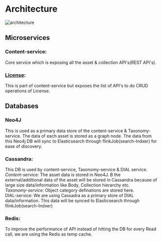 # Architecture

![architecture](<../../../.gitbook/assets/architecture - content-service\_1.png>)

## Microservices

### Content-service:

Core service which is exposing all the asset & collection API's(REST API's).

### [License](http://docs.sunbird.org/latest/apis/license/#tag/License-APIs):

This is part of content-service but exposes the list of API's to do CRUD operations of License.&#x20;

## **Databases**

### **Neo4J**

This is used as a primary data store of the content-service & Taxonomy-service. The data of each asset is stored as a graph node. The data from this Neo4j DB will sync to Elasticsearch through flinkJob(search-Indxer) for ease of discovery.

### **Cassandra:**

This DB is used by content-service, Taxonomy-service & DIAL service. \
_Content-service:_ The asset data is stored in Neo4J. B the external/additional data of the asset will be stored in Cassandra because of large size data/information like Body, Collection hierarchy etc.\
_Taxonomy-service_: Object category definations are stored here. \
DIAL-service: We are using Cassadra as a primary store of DIAL data/information. This data will be synced to Elasticsearch through flinkJob(search-Indxer)

### **Redis:**

To improve the performance of API instead of hitting the DB for every Read call, we are using the Redis as temp cache.

